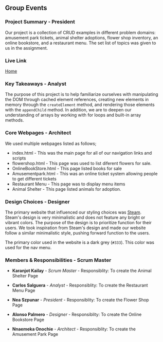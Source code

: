 ## Group Events

### Project Summary - President

Our project is a collection of CRUD examples in different problem domains: amusement park tickets,
animal shelter adoptions, flower shop inventory, an online bookstore, and a restaurant menu.
The set list of topics was given to us in the assignment.

### Live Link

[Home](https://nszp.github.io/newm-n-200-sanbar/homework-5)

### Key Takeaways - Analyst

The purpose of this project is to help familiarize ourselves with manipulating the DOM through cached element references, 
creating new elements in memory through the `createElement` method, and rendering those elements with the `appendChild` method. 
In addition, we are to deepen our understanding of arrays by working with for loops and built-in array methods.

### Core Webpages - Architect

We used multiple webpages listed as follows;

- index.html - This was the main page for all of our navigation links and scripts
- flowershop.html - This page was used to list diferent flowers for sale.
- OnlineBookStore.html - This page listed books for sale
- Amusementpark.html - This was an online ticket system allowing people to get different tickets
- Restaurant Menu - This page was to display menu items
- Animal Shelter - This page listed animals for adoption.

### Design Choices - Designer

The primary website that influenced our styling choices was
[Steam](https://store.steampowered.com/). Steam's design is very minimalistic and does not feature any bright or vibrant colors. 
The purpose of the design is to prioritize function for their users. 
We took inspiration from Steam's design and made our website follow a similar minimalistic style, 
pushing forward function to the users.

The primary color used in the website is a dark grey (`#333`). This color was used for the nav menu.

### Members & Responsibilities - Scrum Master

- **Karanjot Kailay** - _Scrum Master_ - Responsiblity: To create the Animal Shelter Page

- **Carlos Salguera** - _Analyst_ - Responsiblity: To create the Restaurant Menu Page

- **Nea Szpunar** - _President_ - Responsiblity: To create the Flower Shop Page

- **Alonso Palmero** - _Designer_ - Responsiblity: To create the Online Bookstore Page

- **Nnaemeka Onochie** - _Architect_ - Responsiblity: To create the Amusement Park Page
